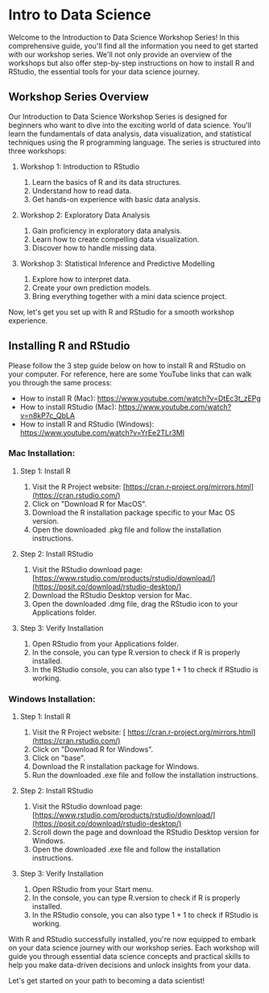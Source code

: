 # Intro to Data Science
Welcome to the Introduction to Data Science Workshop Series! In this comprehensive guide, you'll find all the information you need to get started with our workshop series. We'll not only provide an overview of the workshops but also offer step-by-step instructions on how to install R and RStudio, the essential tools for your data science journey.

## Workshop Series Overview
Our Introduction to Data Science Workshop Series is designed for beginners who want to dive into the exciting world of data science. You'll learn the fundamentals of data analysis, data visualization, and statistical techniques using the R programming language. The series is structured into three workshops:

1) Workshop 1: Introduction to RStudio
   1) Learn the basics of R and its data structures.
   2) Understand how to read data.
   3) Get hands-on experience with basic data analysis.
      
2) Workshop 2: Exploratory Data Analysis
   1) Gain proficiency in exploratory data analysis.
   2) Learn how to create compelling data visualization.
   3) Discover how to handle missing data.

3) Workshop 3: Statistical Inference and Predictive Modelling
   1) Explore how to interpret data.
   2) Create your own prediction models.
   3) Bring everything together with a mini data science project.

Now, let's get you set up with R and RStudio for a smooth workshop experience.

## Installing R and RStudio
Please follow the 3 step guide below on how to install R and RStudio on your computer. For reference, here are some YouTube links that can walk you through the same process:
* How to install R (Mac): https://www.youtube.com/watch?v=DtEc3t_zEPg
* How to install RStudio (Mac): https://www.youtube.com/watch?v=n8kP7c_QbLA
* How to install R and RStudio (Windows): https://www.youtube.com/watch?v=YrEe2TLr3MI

### Mac Installation:

1) Step 1: Install R
   1) Visit the R Project website: [https://cran.r-project.org/mirrors.html](https://cran.rstudio.com/)
   2) Click on "Download R for MacOS".
   3) Download the R installation package specific to your Mac OS version.
   4) Open the downloaded .pkg file and follow the installation instructions.

2) Step 2: Install RStudio
   1) Visit the RStudio download page: [https://www.rstudio.com/products/rstudio/download/](https://posit.co/download/rstudio-desktop/)
   2) Download the RStudio Desktop version for Mac.
   3) Open the downloaded .dmg file, drag the RStudio icon to your Applications folder.

3) Step 3: Verify Installation
   1) Open RStudio from your Applications folder.
   2) In the console, you can type R.version to check if R is properly installed.
   3) In the RStudio console, you can also type 1 + 1 to check if RStudio is working.

### Windows Installation:

1) Step 1: Install R
   1) Visit the R Project website: [ https://cran.r-project.org/mirrors.html](https://cran.rstudio.com/)
   2) Click on "Download R for Windows".
   3) Click on "base".
   4) Download the R installation package for Windows.
   5) Run the downloaded .exe file and follow the installation instructions.

2) Step 2: Install RStudio
   1) Visit the RStudio download page: [https://www.rstudio.com/products/rstudio/download/](https://posit.co/download/rstudio-desktop/)
   2) Scroll down the page and download the RStudio Desktop version for Windows.
   3) Open the downloaded .exe file and follow the installation instructions.

3) Step 3: Verify Installation
   1) Open RStudio from your Start menu.
   2) In the console, you can type R.version to check if R is properly installed.
   3) In the RStudio console, you can also type 1 + 1 to check if RStudio is working.

With R and RStudio successfully installed, you're now equipped to embark on your data science journey with our workshop series. Each workshop will guide you through essential data science concepts and practical skills to help you make data-driven decisions and unlock insights from your data.

Let's get started on your path to becoming a data scientist!
